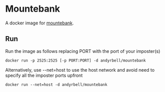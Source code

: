 # Mountebank

A docker image for [mountebank](http://www.mbtest.org/).

## Run

Run the image as follows replacing PORT with the port of your imposter(s)

	docker run -p 2525:2525 [-p PORT:PORT] -d andyrbell/mountebank

Alternatively, use --net=host to use the host network and avoid need to specify all the imposter ports upfront

    docker run --net=host -d andyrbell/mountebank

